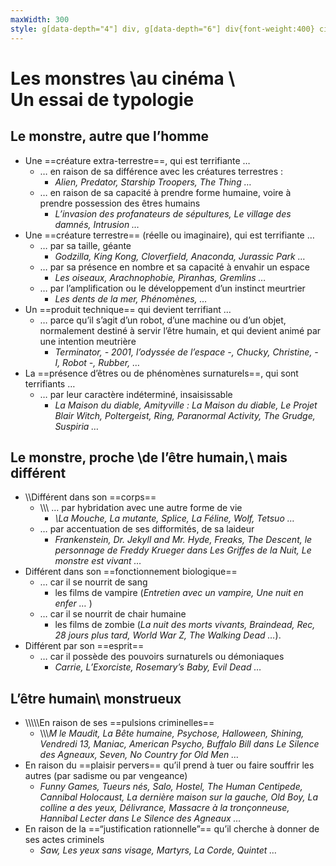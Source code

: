 ```yaml
---
maxWidth: 300
style: g[data-depth="4"] div, g[data-depth="6"] div{font-weight:400} cite{font-style:italic} g[data-depth="6"] div, g[data-depth="8"] div {font-size:0.96em} aside {display:inline-block; margin-top:0.3em}
---
```


# Les monstres \\au cinéma \\<aside>Un essai de typologie</aside>

## Le monstre, autre que l’homme
- Une ==créature extra-terrestre==, qui est terrifiante …
	- … en raison de sa différence avec les créatures terrestres :
		- <cite>Alien, Predator, Starship Troopers, The Thing …</cite>
	- … en raison de sa capacité à prendre forme humaine, voire à prendre possession des êtres humains
		- <cite>L’invasion des profanateurs de sépultures, Le village des damnés, Intrusion …</cite>
- Une ==créature terrestre== (réelle ou imaginaire), qui est terrifiante …
	- … par sa taille, géante
		- <cite>Godzilla, King Kong, Cloverfield, Anaconda, Jurassic Park …</cite>
	- … par sa présence en nombre et sa capacité à envahir un espace
		- <cite>Les oiseaux, Arachnophobie, Piranhas, Gremlins …</cite>
	- … par l’amplification ou le développement d’un instinct meurtrier
		- <cite>Les dents de la mer, Phénomènes, …</cite>
- Un ==produit technique== qui devient terrifiant …
	- … parce qu’il s’agit d’un robot, d’une machine ou d’un objet, normalement destiné à servir l’être humain, et qui devient animé par une intention meutrière
		- <cite>Terminator, - 2001, l’odyssée de l’espace -, Chucky, Christine, - I, Robot -, Rubber, …</cite>
- La ==présence d’êtres ou de phénomènes surnaturels==, qui sont terrifiants …
	- … par leur caractère indéterminé, insaisissable
		- <cite>La Maison du diable, Amityville : La Maison du diable, Le Projet Blair Witch, Poltergeist, Ring, Paranormal Activity, The Grudge, Suspiria …</cite>


## Le monstre, proche \\de l’être humain,\\ mais différent
- \\\\Différent dans son ==corps==
	- \\\\\\ … par hybridation avec une autre forme de vie
		- <cite>\\La Mouche, La mutante, Splice, La Féline, Wolf, Tetsuo …</cite>
	- … par accentuation de ses difformités, de sa laideur
		- <cite>Frankenstein, Dr. Jekyll and Mr. Hyde, Freaks, The Descent, le personnage de Freddy Krueger dans Les Griffes de la Nuit, Le monstre est vivant …</cite>
- Différent dans son ==fonctionnement biologique==
	- … car il se nourrit de sang
		- les films de vampire (<cite>Entretien avec un vampire, Une nuit en enfer … </cite>)
	- … car il se nourrit de chair humaine
		- les films de zombie (<cite>La nuit des morts vivants, Braindead, Rec, 28 jours plus tard, World War Z, The Walking Dead …</cite>).
- Différent par son ==esprit==
	- … car il possède des pouvoirs surnaturels ou démoniaques
		- <cite>Carrie, L’Exorciste, Rosemary’s Baby, Evil Dead …</cite>

## L’être humain\\ monstrueux
- \\\\\\\\\\En raison de ses ==pulsions criminelles==
	- \\\\\\<cite>M le Maudit, La Bête humaine, Psychose, Halloween, Shining, Vendredi 13, Maniac, American Psycho, Buffalo Bill dans Le Silence des Agneaux, Seven, No Country for Old Men …</cite>
- En raison du ==plaisir pervers== qu’il prend à tuer ou faire souffrir les autres (par sadisme ou par vengeance)
	- <cite>Funny Games, Tueurs nés, Salo, Hostel, The Human Centipede, Cannibal Holocaust, La dernière maison sur la gauche, Old Boy, La colline a des yeux, Délivrance, Massacre à la tronçonneuse, Hannibal Lecter dans Le Silence des Agneaux …</cite>
- En raison de la ==“justification rationnelle”== qu’il cherche à donner de ses actes criminels
	- <cite>Saw, Les yeux sans visage, Martyrs, La Corde, Quintet …</cite>